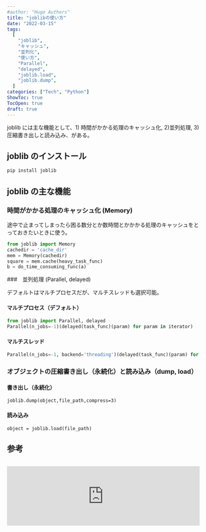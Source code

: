 ```yaml
---
#author: "Hugo Authors"
title: "joblibの使い方"
date: "2022-03-15"
tags:
  [
    "joblib",
    "キャッシュ",
    "並列化",
    "使い方",
    "Parallel",
    "delayed",
    "joblib.load",
    "joblib.dump",
  ]
categories: ["Tech", "Python"]
ShowToc: true
TocOpen: true
draft: true
---
```


joblib には主な機能として、1) 時間がかかる処理のキャッシュ化, 2)並列処理, 3)圧縮書き出しと読み込み、がある。

## joblib のインストール

```bash
pip install joblib
```

## joblib の主な機能

### 時間がかかる処理のキャッシュ化 (Memory)

途中で止まってしまったら困る数分とか数時間とかかかる処理のキャッシュをとっておきたいときに使う。

```python
from joblib import Memory
cachedir = 'cache_dir'
mem = Memory(cachedir)
square = mem.cache(heavy_task_func)
b = do_time_consuming_func(a)
```

###　並列処理 (Parallel, delayed)

デフォルトはマルチプロセスだが、マルチスレッドも選択可能。

#### マルチプロセス（デフォルト）

```python
from joblib import Parallel, delayed
Parallel(n_jobs=-1)(delayed(task_func)(param) for param in iterator)
```

#### マルチスレッド

```python
Parallel(n_jobs=-1, backend='threading')(delayed(task_func)(param) for param in iterator)
```

### オブジェクトの圧縮書き出し（永続化）と読み込み（dump, load）

#### 書き出し（永続化）

```
joblib.dump(object,file_path,compress=3)
```

#### 読み込み

```
object = joblib.load(file_path)
```

## 参考

<iframe class="hatenablogcard" style="width:100%;height:155px;margin:15px 0;max-width:720px;" title="Joblib: running Python functions as pipeline jobs" src="https://hatenablog-parts.com/embed?url=https://joblib.readthedocs.io/en/latest/" frameborder="0" scrolling="no"></iframe>
